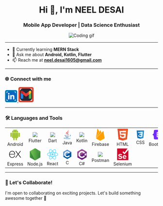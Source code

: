 <h1 align="center">Hi 👋, I'm NEEL DESAI</h1>
<h3 align="center">Mobile App Developer | Data Science Enthusiast</h3>

<p align="center">
  <img src="https://cdn.dribbble.com/users/1059583/screenshots/4171367/coding-freak.gif" width="300" alt="Coding gif"/>
</p>

---

- 🌱 Currently learning **MERN Stack**
- 💬 Ask me about **Android, Kotlin, Flutter**
- 📫 Reach me at **neel.desai1605@gmail.com**

---

### 🌐 Connect with me

<p>
     <a href="https://linkedin.com/in/neeldesaind" target="_blank">
    <img src="https://github.com/tandpfun/skill-icons/blob/main/icons/LinkedIn.svg" alt="LinkedIn" width="30" style="background-color: #0077B5; padding: 5px; border-radius: 5px;"/>
  </a>
  <a href="mailto:neel.desai1605@gmail.com">
    <img src="https://github.com/tandpfun/skill-icons/blob/main/icons/Gmail-Dark.svg?raw=true" alt="Gmail" width="40" style="background-color: #D14836; padding: 5px; border-radius: 5px;"/>
  </a>
</p>


---
### 🛠️ Languages and Tools

<table>
  <tr>
    <td align="center"><img src="https://raw.githubusercontent.com/devicons/devicon/master/icons/android/android-original.svg" width="40"/><br/>Android</td>
    <td align="center"><img src="https://www.vectorlogo.zone/logos/flutterio/flutterio-icon.svg" width="40"/><br/>Flutter</td>
    <td align="center"><img src="https://www.vectorlogo.zone/logos/dartlang/dartlang-icon.svg" width="40"/><br/>Dart</td>
    <td align="center"><img src="https://raw.githubusercontent.com/devicons/devicon/master/icons/java/java-original.svg" width="40"/><br/>Java</td>
    <td align="center"><img src="https://www.vectorlogo.zone/logos/kotlinlang/kotlinlang-icon.svg" width="40"/><br/>Kotlin</td>
        <td align="center"><img src="https://raw.githubusercontent.com/devicons/devicon/master/icons/firebase/firebase-plain.svg" width="40"/><br/>Firebase</td>
    <td align="center"><img src="https://raw.githubusercontent.com/devicons/devicon/master/icons/html5/html5-original.svg" width="40"/><br/>HTML</td>
    <td align="center"><img src="https://raw.githubusercontent.com/devicons/devicon/master/icons/css3/css3-original.svg" width="40"/><br/>CSS</td>
    <td align="center"><img src="https://raw.githubusercontent.com/devicons/devicon/master/icons/bootstrap/bootstrap-plain.svg" width="40"/><br/>Bootstrap</td>
    <td align="center"><img src="https://raw.githubusercontent.com/devicons/devicon/master/icons/mysql/mysql-original.svg" width="40"/><br/>MySQL</td>
    <td align="center"><img src="https://raw.githubusercontent.com/devicons/devicon/master/icons/mongodb/mongodb-original.svg" width="40"/><br/>MongoDB</td>
  </tr>
  <tr>
    <td align="center"><img src="https://raw.githubusercontent.com/devicons/devicon/master/icons/express/express-original.svg" width="40"/><br/>Express</td>
    <td align="center"><img src="https://raw.githubusercontent.com/devicons/devicon/master/icons/nodejs/nodejs-original.svg" width="40"/><br/>Node.js</td>
    <td align="center"><img src="https://raw.githubusercontent.com/devicons/devicon/master/icons/react/react-original.svg" width="40"/><br/>React</td>
    <td align="center"><img src="https://raw.githubusercontent.com/devicons/devicon/master/icons/c/c-original.svg" width="40"/><br/>C</td>
    <td align="center"><img src="https://raw.githubusercontent.com/devicons/devicon/master/icons/csharp/csharp-original.svg" width="40"/><br/>C#</td>
    <td align="center"><img src="https://www.vectorlogo.zone/logos/getpostman/getpostman-icon.svg" width="40"/><br/>Postman</td>
    <td align="center"><img src="https://raw.githubusercontent.com/devicons/devicon/master/icons/selenium/selenium-original.svg" width="40"/><br/>Selenium</td>
  </tr>
 
</table>

---


### 🤝 Let's Collaborate!

I'm open to collaborating on exciting projects. Let's build something awesome together 🚀
